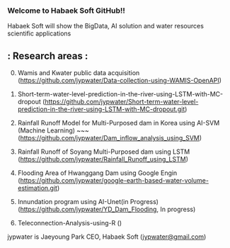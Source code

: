 ### Welcome to Habaek Soft GitHub!!

Habaek Soft will show the BigData, AI solution and water resources scientific applications 

## : Research areas : 
0. Wamis and Kwater public data acquisition (https://github.com/jypwater/Data-collection-using-WAMIS-OpenAPI)

1. Short-term-water-level-prediction-in-the-river-using-LSTM-with-MC-dropout (https://github.com/jypwater/Short-term-water-level-prediction-in-the-river-using-LSTM-with-MC-dropout.git)

2. Rainfall Runoff Model for Multi-Purposed dam in Korea using AI-SVM (Machine Learning) ~~~ (https://github.com/jypwater/Dam_inflow_analysis_using_SVM)

3. Rainfall Runoff of Soyang Multi-Purposed dam using LSTM (https://github.com/jypwater/Rainfall_Runoff_using_LSTM)

4. Flooding Area of Hwanggang Dam using Google Engin (https://github.com/jypwater/google-earth-based-water-volume-estimation.git)

5. Innundation program using AI-Unet(in Progress) (https://github.com/jypwater/YD_Dam_Flooding, In progress)

6. Teleconnection-Analysis-using-R ()

jypwater is Jaeyoung Park CEO, Habaek Soft (jypwater@gmail.com)
